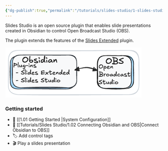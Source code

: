```yaml
---
{"dg-publish":true,"permalink":"/tutorials/slides-studio/1-slides-studio/","noteIcon":""}
---
```



Slides Studio is an open source plugin that enables slide presentations created in Obsidian to control Open Broadcast Studio (OBS).

The plugin extends the features of the [Slides Extended](https://github.com/ebullient/obsidian-slides-extended) plugin.  

![Obsidain to OBS.excalidraw.png](/img/user/Excalidraw/Obsidain%20to%20OBS.excalidraw.png)

### Getting started

- 🔧 [[1.01 Getting Started \|System Configuration]]
- 🔌 [[Tutorials/Slides Studio/1.02 Connecting Obsidian and OBS\|Connect Obsidian to OBS]]
- 🏷️ Add control tags
- 🎬 Play a slides presentation


